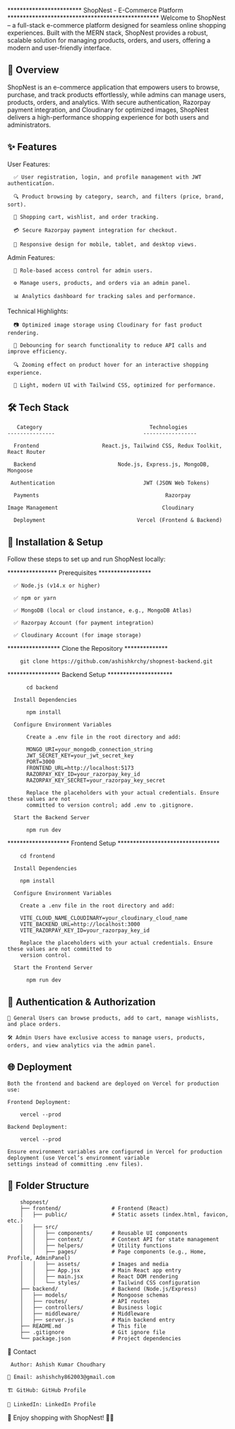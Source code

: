 ************************   ShopNest - E-Commerce Platform    *************************************************
  Welcome to ShopNest – a full-stack e-commerce platform designed for seamless online shopping experiences. Built
  with the MERN stack, ShopNest provides a robust, scalable solution for managing products, orders, and users,
  offering a modern and user-friendly interface.

🌟 Overview
---------------------------------------------------------------------------------------------------------------

ShopNest is an e-commerce application that empowers users to browse, purchase, and track products effortlessly,
while admins can manage users, products, orders, and analytics. With secure authentication, Razorpay payment
integration, and Cloudinary for optimized images, ShopNest delivers a high-performance shopping experience
for both users and administrators.


✨ Features
---------------------------------------------------------------------------------------------------------------

  User Features:
  
      ✅ User registration, login, and profile management with JWT authentication.
      
      🔍 Product browsing by category, search, and filters (price, brand, sort).
      
      🛒 Shopping cart, wishlist, and order tracking.
      
      💳 Secure Razorpay payment integration for checkout.
      
      📱 Responsive design for mobile, tablet, and desktop views.

  Admin Features:
  
      🔐 Role-based access control for admin users.
      
      ⚙️ Manage users, products, and orders via an admin panel.
      
      📊 Analytics dashboard for tracking sales and performance.

  Technical Highlights:

      📷 Optimized image storage using Cloudinary for fast product rendering.
      
      🔄 Debouncing for search functionality to reduce API calls and improve efficiency.
      
      🔍 Zooming effect on product hover for an interactive shopping experience.
      
      🎨 Light, modern UI with Tailwind CSS, optimized for performance.

🛠️ Tech Stack
---------------------------------------------------------------------------------------------------

       Category                                  Technologies
    ---------------                            -----------------               

      Frontend                    React.js, Tailwind CSS, Redux Toolkit, React Router

      Backend                          Node.js, Express.js, MongoDB, Mongoose

     Authentication                            JWT (JSON Web Tokens)

      Payments                                        Razorpay

    Image Management                                 Cloudinary

      Deployment                             Vercel (Frontend & Backend)
      

  🔧 Installation & Setup
-------------------------------------------------------------------------------------------------------

Follow these steps to set up and run ShopNest locally:

  ****************  Prerequisites  *****************
  
      ✅ Node.js (v14.x or higher)
      
      ✅ npm or yarn
      
      ✅ MongoDB (local or cloud instance, e.g., MongoDB Atlas)
      
      ✅ Razorpay Account (for payment integration)
      
      ✅ Cloudinary Account (for image storage)


 *****************  Clone the Repository   **************
 
        git clone https://github.com/ashishkrchy/shopnest-backend.git

  *****************  Backend Setup  *********************

          cd backend
      
      Install Dependencies
      
          npm install
      
      Configure Environment Variables
      
          Create a .env file in the root directory and add:
          
          MONGO_URI=your_mongodb_connection_string
          JWT_SECRET_KEY=your_jwt_secret_key
          PORT=3000
          FRONTEND_URL=http://localhost:5173
          RAZORPAY_KEY_ID=your_razorpay_key_id
          RAZORPAY_KEY_SECRET=your_razorpay_key_secret
      
          Replace the placeholders with your actual credentials. Ensure these values are not
          committed to version control; add .env to .gitignore.
      
      Start the Backend Server
      
          npm run dev

  ********************  Frontend Setup  *********************************
      
        cd frontend
      
      Install Dependencies
        
        npm install
      
      Configure Environment Variables
      
        Create a .env file in the root directory and add:
        
        VITE_CLOUD_NAME_CLOUDINARY=your_cloudinary_cloud_name
        VITE_BACKEND_URL=http://localhost:3000
        VITE_RAZORPAY_KEY_ID=your_razorpay_key_id
        
        Replace the placeholders with your actual credentials. Ensure these values are not committed to
        version control.
      
      Start the Frontend Server
      
          npm run dev

🔐 Authentication & Authorization
-------------------------------------------------------------------------------------------------------------------

    👥 General Users can browse products, add to cart, manage wishlists, and place orders.
    
    🛠️ Admin Users have exclusive access to manage users, products, orders, and view analytics via the admin panel.

🌐 Deployment
---------------------------------------------------------------------------------------------------------------------

    Both the frontend and backend are deployed on Vercel for production use:
    
    Frontend Deployment:
    
        vercel --prod
    
    Backend Deployment:
    
        vercel --prod
    
    Ensure environment variables are configured in Vercel for production deployment (use Vercel’s environment variable
    settings instead of committing .env files).

📂 Folder Structure
--------------------------------------------------------------------------------------------------------------------------

        shopnest/
        ├── frontend/                # Frontend (React)
        │   ├── public/              # Static assets (index.html, favicon, etc.)
        │   ├── src/
        │   │   ├── components/      # Reusable UI components
        │   │   ├── context/         # Context API for state management
        │   │   ├── helpers/         # Utility functions
        │   │   ├── pages/           # Page components (e.g., Home, Profile, AdminPanel)
        │   │   ├── assets/          # Images and media
        │   │   ├── App.jsx          # Main React app entry
        │   │   ├── main.jsx         # React DOM rendering
        │   │   └── styles/          # Tailwind CSS configuration
        ├── backend/                 # Backend (Node.js/Express)
        │   ├── models/              # Mongoose schemas
        │   ├── routes/              # API routes
        │   ├── controllers/         # Business logic
        │   ├── middleware/          # Middleware
        │   ├── server.js            # Main backend entry
        ├── README.md                # This file
        ├── .gitignore               # Git ignore file
        └── package.json             # Project dependencies


📧 Contact

     Author: Ashish Kumar Choudhary
    
    📩 Email: ashishchy862003@gmail.com
    
    🏗️ GitHub: GitHub Profile
    
    💼 LinkedIn: LinkedIn Profile
    
🎉 Enjoy shopping with ShopNest! 🛒🔥

